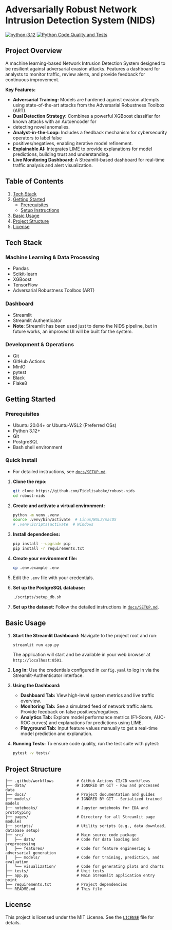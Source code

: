 # Adversarially Robust Network Intrusion Detection System (NIDS)

[![python-3.12](https://img.shields.io/badge/python-3.12%2B-blue)](https://www.python.org/)
[![Python Code Quality and Tests](https://github.com/Fidelisaboke/robust-nids/actions/workflows/test.yml/badge.svg)](https://github.com/Fidelisaboke/robust-nids/actions/workflows/test.yml)

## Project Overview
A machine learning-based Network Intrusion Detection System designed to be resilient against adversarial evasion attacks. 
Features a dashboard for analysts to monitor traffic, review alerts, and provide feedback for continuous improvement.

**Key Features:**
*   **Adversarial Training:** Models are hardened against evasion attempts using state-of-the-art attacks from the 
Adversarial Robustness Toolbox (ART).
*   **Dual Detection Strategy:** Combines a powerful XGBoost classifier for known attacks with an Autoencoder for 
* detecting novel anomalies.
*   **Analyst-in-the-Loop:** Includes a feedback mechanism for cybersecurity operators to label false 
* positives/negatives, enabling iterative model refinement.
*   **Explainable AI:** Integrates LIME to provide explanations for model predictions, building trust and understanding.
*   **Live Monitoring Dashboard:** A Streamlit-based dashboard for real-time traffic analysis and alert visualization.

## Table of Contents

1.  [Tech Stack](#tech-stack)
2.  [Getting Started](#getting-started)
    *   [Prerequisites](#prerequisites)
    *   [Setup Instructions](#setup-instructions)
3.  [Basic Usage](#basic-usage)
4.  [Project Structure](#project-structure)
5.  [License](#license)

## Tech Stack
### Machine Learning & Data Processing
- Pandas
- Scikit-learn
- XGBoost
- TensorFlow
- Adversarial Robustness Toolbox (ART)

### Dashboard
- Streamlit
- Streamlit Authenticator
- **Note**: Streamlit has been used just to demo the NIDS pipeline, but in future works, an improved UI
will be built for the system.

### Development & Operations
- Git
- GitHub Actions
- MinIO
- pytest
- Black
- Flake8

## Getting Started

### Prerequisites
- Ubuntu 20.04+ or Ubuntu-WSL2 (Preferred OSs)
- Python 3.12+
- Git
- PostgreSQL
- Bash shell environment

### Quick Install
- For detailed instructions, see [`docs/SETUP.md`](docs/SETUP.md).

1.  **Clone the repo:**
    ```bash
    git clone https://github.com/Fidelisaboke/robust-nids
    cd robust-nids
    ```

2.  **Create and activate a virtual environment:**
    ```bash
    python -m venv .venv
    source .venv/bin/activate  # Linux/WSL2/macOS
    # .venv\Scripts\activate  # Windows
    ```

3.  **Install dependencies:**
    ```bash
    pip install --upgrade pip
    pip install -r requirements.txt
    ```
    
4. **Create your environment file:**
    ```bash
    cp .env.example .env
    ```
5. Edit the `.env` file with your credentials.

6. **Set up the PostgreSQL database:**
    ```bash
   ./scripts/setup_db.sh
    ```
    
7. **Set up the dataset:** Follow the detailed instructions in [`docs/SETUP.md`](docs/SETUP.md#data-setup-tii-ssrc-23-dataset).

## Basic Usage

1.  **Start the Streamlit Dashboard:**
    Navigate to the project root and run:
    ```bash
    streamlit run app.py
    ```
    The application will start and be available in your web browser at `http://localhost:8501`.

2.  **Log In:**
    Use the credentials configured in `config.yaml` to log in via the Streamlit-Authenticator interface.

3.  **Using the Dashboard:**
    *   **Dashboard Tab:** View high-level system metrics and live traffic overview.
    *   **Monitoring Tab:** See a simulated feed of network traffic alerts. Provide feedback on false positives/negatives.
    *   **Analytics Tab:** Explore model performance metrics (F1-Score, AUC-ROC curves) and explanations for predictions using LIME.
    *   **Playground Tab:** Input feature values manually to get a real-time model prediction and explanation.

4.  **Running Tests:**
    To ensure code quality, run the test suite with pytest:
    ```bash
    pytest -v tests/
    ```

## Project Structure

```
├── .github/workflows          # GitHub Actions CI/CD workflows
├── data/                      # IGNORED BY GIT - Raw and processed data
├── docs/                      # Project documentation and guides
├── models/                    # IGNORED BY GIT - Serialized trained models
├── notebooks/                 # Jupyter notebooks for EDA and prototyping
├── pages/                     # Directory for all Streamlit page modules
├── scripts/                   # Utility scripts (e.g., data download, database setup)
├── src/                       # Main source code package
│   ├── data/                  # Code for data loading and preprocessing
│   ├── features/              # Code for feature engineering & adversarial generation
│   ├── models/                # Code for training, prediction, and evaluation
│   └── visualization/         # Code for generating plots and charts
├── tests/                     # Unit tests
├── app.py                     # Main Streamlit application entry point
├── requirements.txt           # Project dependencies
└── README.md                  # This file
```

## License

This project is licensed under the MIT License. See the [`LICENSE`](LICENSE) file for details.
